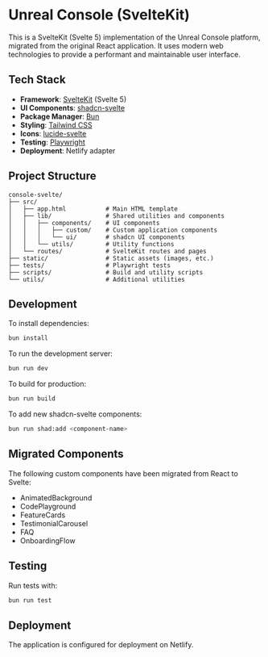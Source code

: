 # Unreal Console (SvelteKit)

This is a SvelteKit (Svelte 5) implementation of the Unreal Console platform, migrated from the original React application. It uses modern web technologies to provide a performant and maintainable user interface.

## Tech Stack

- **Framework**: [SvelteKit](https://kit.svelte.dev/) (Svelte 5)
- **UI Components**: [shadcn-svelte](https://shadcn-svelte.com/) 
- **Package Manager**: [Bun](https://bun.sh)
- **Styling**: [Tailwind CSS](https://tailwindcss.com/)
- **Icons**: [lucide-svelte](https://lucide.dev/docs/lucide-svelte)
- **Testing**: [Playwright](https://playwright.dev/)
- **Deployment**: Netlify adapter

## Project Structure

```
console-svelte/
├── src/
│   ├── app.html           # Main HTML template
│   ├── lib/               # Shared utilities and components
│   │   ├── components/    # UI components
│   │   │   ├── custom/    # Custom application components
│   │   │   └── ui/        # shadcn UI components
│   │   └── utils/         # Utility functions
│   └── routes/            # SvelteKit routes and pages
├── static/                # Static assets (images, etc.)
├── tests/                 # Playwright tests
├── scripts/               # Build and utility scripts
└── utils/                 # Additional utilities
```

## Development

To install dependencies:

```bash
bun install
```

To run the development server:

```bash
bun run dev
```

To build for production:

```bash
bun run build
```

To add new shadcn-svelte components:

```bash
bun run shad:add <component-name>
```

## Migrated Components

The following custom components have been migrated from React to Svelte:
- AnimatedBackground
- CodePlayground
- FeatureCards
- TestimonialCarousel
- FAQ
- OnboardingFlow

## Testing

Run tests with:

```bash
bun run test
```

## Deployment

The application is configured for deployment on Netlify.
